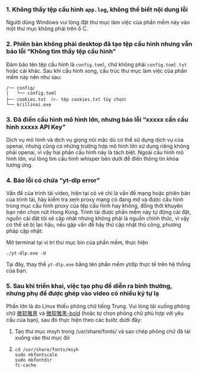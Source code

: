 ### 1. Không thấy tệp cấu hình `app.log`, không thể biết nội dung lỗi
Người dùng Windows vui lòng đặt thư mục làm việc của phần mềm này vào một thư mục không phải trên ổ C.

### 2. Phiên bản không phải desktop đã tạo tệp cấu hình nhưng vẫn báo lỗi “Không tìm thấy tệp cấu hình”
Đảm bảo tên tệp cấu hình là `config.toml`, chứ không phải `config.toml.txt` hoặc cái khác.
Sau khi cấu hình xong, cấu trúc thư mục làm việc của phần mềm này nên như sau:
```
/── config/
│   └── config.toml
├── cookies.txt （<- tệp cookies.txt tùy chọn）
└── krillinai.exe
```

### 3. Đã điền cấu hình mô hình lớn, nhưng báo lỗi “xxxxx cần cấu hình xxxxx API Key”
Dịch vụ mô hình và dịch vụ giọng nói mặc dù có thể sử dụng dịch vụ của openai, nhưng cũng có những trường hợp mô hình lớn sử dụng riêng không phải openai, vì vậy hai phần cấu hình này là tách biệt. Ngoài cấu hình mô hình lớn, vui lòng tìm cấu hình whisper bên dưới để điền thông tin khóa tương ứng.

### 4. Báo lỗi có chứa “yt-dlp error”
Vấn đề của trình tải video, hiện tại có vẻ chỉ là vấn đề mạng hoặc phiên bản của trình tải, hãy kiểm tra xem proxy mạng có đang mở và được cấu hình trong mục cấu hình proxy của tệp cấu hình hay không, đồng thời khuyên bạn nên chọn nút Hong Kong. Trình tải được phần mềm này tự động cài đặt, nguồn cài đặt tôi sẽ cập nhật nhưng không phải là nguồn chính thức, vì vậy có thể sẽ bị lạc hậu, nếu gặp vấn đề hãy thử cập nhật thủ công, phương pháp cập nhật:

Mở terminal tại vị trí thư mục bin của phần mềm, thực hiện
```
./yt-dlp.exe -U
```
Tại đây, thay thế `yt-dlp.exe` bằng tên phần mềm ytdlp thực tế trên hệ thống của bạn.

### 5. Sau khi triển khai, việc tạo phụ đề diễn ra bình thường, nhưng phụ đề được ghép vào video có nhiều ký tự lạ
Phần lớn là do Linux thiếu phông chữ tiếng Trung. Vui lòng tải xuống phông chữ [微软雅黑](https://modelscope.cn/models/Maranello/KrillinAI_dependency_cn/resolve/master/%E5%AD%97%E4%BD%93/msyh.ttc) và [微软雅黑-bold](https://modelscope.cn/models/Maranello/KrillinAI_dependency_cn/resolve/master/%E5%AD%97%E4%BD%93/msyhbd.ttc) (hoặc tự chọn phông chữ phù hợp với yêu cầu của bạn), sau đó thực hiện theo các bước dưới đây:
1. Tạo thư mục msyh trong /usr/share/fonts/ và sao chép phông chữ đã tải xuống vào thư mục đó
2. 
    ```
    cd /usr/share/fonts/msyh
    sudo mkfontscale
    sudo mkfontdir
    fc-cache
    ```